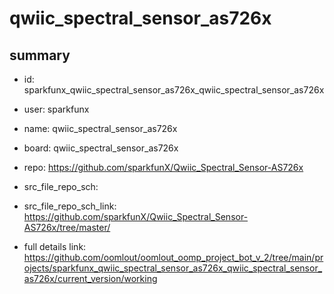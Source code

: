 # qwiic_spectral_sensor_as726x
 
## summary 
* id: sparkfunx_qwiic_spectral_sensor_as726x_qwiic_spectral_sensor_as726x
* user: sparkfunx
* name: qwiic_spectral_sensor_as726x
* board: qwiic_spectral_sensor_as726x
* repo: https://github.com/sparkfunX/Qwiic_Spectral_Sensor-AS726x



* src_file_repo_sch: 
* src_file_repo_sch_link: https://github.com/sparkfunX/Qwiic_Spectral_Sensor-AS726x/tree/master/
* full details link: https://github.com/oomlout/oomlout_oomp_project_bot_v_2/tree/main/projects/sparkfunx_qwiic_spectral_sensor_as726x_qwiic_spectral_sensor_as726x/current_version/working  







